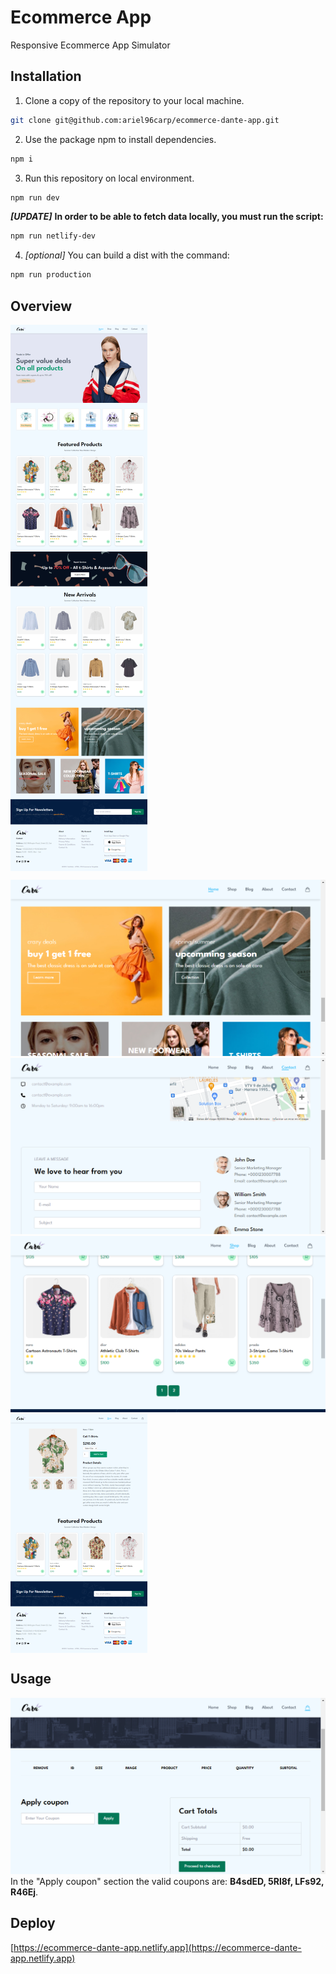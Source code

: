 # Ecommerce App
Responsive Ecommerce App Simulator

## Installation
1. Clone a copy of the repository to your local machine.
```bash
git clone git@github.com:ariel96carp/ecommerce-dante-app.git
```

2. Use the package npm to install dependencies.
```bash
npm i
```

3. Run this repository on local environment.
```bash
npm run dev
```
***[UPDATE]*** __In order to be able to fetch data locally, you must run the script:__
```bash
npm run netlify-dev
```

4. *[optional]* You can build a dist with the command:
```bash
npm run production
```

## Overview
<img align="center" src="./img/ecommerce-dante-app.netlify.app_(1).png" alt="Overview" />

![Overview](./img/ecommerce-dante-app.netlify.app_2.png)
![Overview](./img/ecommerce-dante-app.netlify.app_contact.html.png)
![Overview](./img/localhost_5173_shop.html.png)
<img align="center" src="./img/ecommerce-dante-app.netlify.app_details.html_id%3DDFSF(1).png" alt="Overview" />

## Usage
![Usage](./img/ecommerce-dante-app.netlify.app_cart.html.png)
In the "Apply coupon" section the valid coupons are: **B4sdED, 5Rl8f, LFs92, R46Ej**.

## Deploy
[https://ecommerce-dante-app.netlify.app](https://ecommerce-dante-app.netlify.app)

